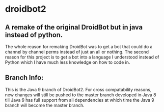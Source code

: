 # droidbot2
## A remake of the original DroidBot but in java instead of python.

The whole reason for remaking DroidBot was to get a bot that could do a channel by channel perms instead of just an all or nothing.
The second reason for this project is to get a bot into a language I understood instead of Python which I have much less knowledge on how to code in.

## Branch Info:

This is the Java 9 branch of DroidBot2. For cross compatability reasons, new changes will still be pushed to the master branch developed in Java 8 till Java 9 has full support from all dependencies at which time the Java 9 branch will become the master branch.
